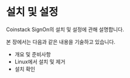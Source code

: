 # 설치 및 설정

Coinstack SignOn의 설치 및 설정에 관해 설명합니다.

본 장에서는 다음과 같은 내용을 기술하고 있습니다.

* 개요 및 준비사항
* Linux에서 설치 및 제거
* 설치 확인

